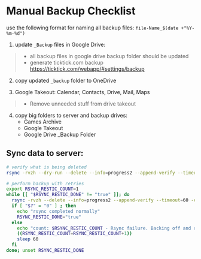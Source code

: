 # Manual Backup Checklist

use the following format for naming all backup files: `file-Name_$(date +"%Y-%m-%d")`

1) update `_Backup` files in Google Drive:
> - all backup files in google drive backup folder should be updated  
> - generate ticktick.com backup https://ticktick.com/webapp/#settings/backup

2) copy updated `_backup` folder to OneDrive


3) Google Takeout: Calendar, Contacts, Drive, Mail, Maps
> - Remove unneeded stuff from drive takeout

4) copy big folders to server and backup drives:
    - Games Archive
    - Google Takeout
    - Google Drive _Backup Folder

## Sync data to server:
```bash
# verify what is being deleted
rsync -rvzh --dry-run --delete --info=progress2 --append-verify --timeout=60 -e 'ssh -p 2215' "/mnt/g/BACKUP/" "bevrist@play.brettevrist.net:/mnt/6TB-5400RPM/BACKUP/" | grep "deleting"
```
```bash
# perform backup with retries
export RSYNC_RESTIC_COUNT=1
while [[ "$RSYNC_RESTIC_DONE" != "true" ]]; do
  rsync -rvzh --delete --info=progress2 --append-verify --timeout=60 -e 'ssh -p 2215' "/mnt/g/BACKUP/" "bevrist@play.brettevrist.net:/mnt/6TB-5400RPM/BACKUP/"
  if [ "$?" = "0" ] ; then
    echo "rsync completed normally"
    RSYNC_RESTIC_DONE="true"
  else
    echo "count: $RSYNC_RESTIC_COUNT - Rsync failure. Backing off and retrying..."
    ((RSYNC_RESTIC_COUNT=RSYNC_RESTIC_COUNT+1))
    sleep 60
  fi
done; unset RSYNC_RESTIC_DONE
```

